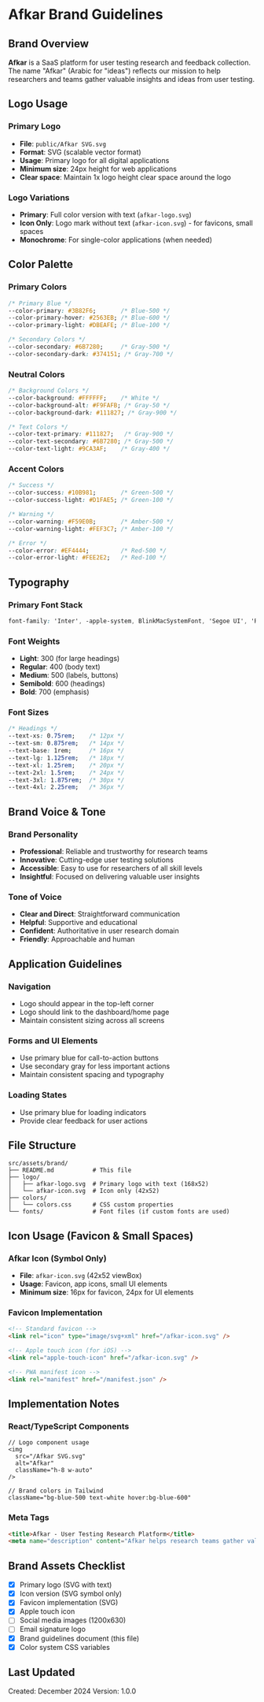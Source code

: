 # Afkar Brand Guidelines

## Brand Overview
**Afkar** is a SaaS platform for user testing research and feedback collection. The name "Afkar" (Arabic for "ideas") reflects our mission to help researchers and teams gather valuable insights and ideas from user testing.

## Logo Usage

### Primary Logo
- **File**: `public/Afkar SVG.svg`
- **Format**: SVG (scalable vector format)
- **Usage**: Primary logo for all digital applications
- **Minimum size**: 24px height for web applications
- **Clear space**: Maintain 1x logo height clear space around the logo

### Logo Variations
- **Primary**: Full color version with text (`afkar-logo.svg`)
- **Icon Only**: Logo mark without text (`afkar-icon.svg`) - for favicons, small spaces
- **Monochrome**: For single-color applications (when needed)

## Color Palette

### Primary Colors
```css
/* Primary Blue */
--color-primary: #3B82F6;       /* Blue-500 */
--color-primary-hover: #2563EB; /* Blue-600 */
--color-primary-light: #DBEAFE; /* Blue-100 */

/* Secondary Colors */
--color-secondary: #6B7280;     /* Gray-500 */
--color-secondary-dark: #374151; /* Gray-700 */
```

### Neutral Colors
```css
/* Background Colors */
--color-background: #FFFFFF;    /* White */
--color-background-alt: #F9FAFB; /* Gray-50 */
--color-background-dark: #111827; /* Gray-900 */

/* Text Colors */
--color-text-primary: #111827;   /* Gray-900 */
--color-text-secondary: #6B7280; /* Gray-500 */
--color-text-light: #9CA3AF;    /* Gray-400 */
```

### Accent Colors
```css
/* Success */
--color-success: #10B981;       /* Green-500 */
--color-success-light: #D1FAE5; /* Green-100 */

/* Warning */
--color-warning: #F59E0B;       /* Amber-500 */
--color-warning-light: #FEF3C7; /* Amber-100 */

/* Error */
--color-error: #EF4444;         /* Red-500 */
--color-error-light: #FEE2E2;   /* Red-100 */
```

## Typography

### Primary Font Stack
```css
font-family: 'Inter', -apple-system, BlinkMacSystemFont, 'Segoe UI', 'Roboto', 'Oxygen', 'Ubuntu', 'Cantarell', sans-serif;
```

### Font Weights
- **Light**: 300 (for large headings)
- **Regular**: 400 (body text)
- **Medium**: 500 (labels, buttons)
- **Semibold**: 600 (headings)
- **Bold**: 700 (emphasis)

### Font Sizes
```css
/* Headings */
--text-xs: 0.75rem;    /* 12px */
--text-sm: 0.875rem;   /* 14px */
--text-base: 1rem;     /* 16px */
--text-lg: 1.125rem;   /* 18px */
--text-xl: 1.25rem;    /* 20px */
--text-2xl: 1.5rem;    /* 24px */
--text-3xl: 1.875rem;  /* 30px */
--text-4xl: 2.25rem;   /* 36px */
```

## Brand Voice & Tone

### Brand Personality
- **Professional**: Reliable and trustworthy for research teams
- **Innovative**: Cutting-edge user testing solutions
- **Accessible**: Easy to use for researchers of all skill levels
- **Insightful**: Focused on delivering valuable user insights

### Tone of Voice
- **Clear and Direct**: Straightforward communication
- **Helpful**: Supportive and educational
- **Confident**: Authoritative in user research domain
- **Friendly**: Approachable and human

## Application Guidelines

### Navigation
- Logo should appear in the top-left corner
- Logo should link to the dashboard/home page
- Maintain consistent sizing across all screens

### Forms and UI Elements
- Use primary blue for call-to-action buttons
- Use secondary gray for less important actions
- Maintain consistent spacing and typography

### Loading States
- Use primary blue for loading indicators
- Provide clear feedback for user actions

## File Structure
```
src/assets/brand/
├── README.md           # This file
├── logo/
│   ├── afkar-logo.svg  # Primary logo with text (168x52)
│   └── afkar-icon.svg  # Icon only (42x52)
├── colors/
│   └── colors.css      # CSS custom properties
└── fonts/              # Font files (if custom fonts are used)
```

## Icon Usage (Favicon & Small Spaces)

### Afkar Icon (Symbol Only)
- **File**: `afkar-icon.svg` (42x52 viewBox)
- **Usage**: Favicon, app icons, small UI elements
- **Minimum size**: 16px for favicon, 24px for UI elements

### Favicon Implementation
```html
<!-- Standard favicon -->
<link rel="icon" type="image/svg+xml" href="/afkar-icon.svg" />

<!-- Apple touch icon (for iOS) -->
<link rel="apple-touch-icon" href="/afkar-icon.svg" />

<!-- PWA manifest icon -->
<link rel="manifest" href="/manifest.json" />
```

## Implementation Notes

### React/TypeScript Components
```tsx
// Logo component usage
<img 
  src="/Afkar SVG.svg" 
  alt="Afkar" 
  className="h-8 w-auto" 
/>

// Brand colors in Tailwind
className="bg-blue-500 text-white hover:bg-blue-600"
```

### Meta Tags
```html
<title>Afkar - User Testing Research Platform</title>
<meta name="description" content="Afkar helps research teams gather valuable insights through user testing and feedback collection." />
```

## Brand Assets Checklist
- [x] Primary logo (SVG with text)
- [x] Icon version (SVG symbol only)
- [x] Favicon implementation (SVG)
- [x] Apple touch icon
- [ ] Social media images (1200x630)
- [ ] Email signature logo
- [x] Brand guidelines document (this file)
- [x] Color system CSS variables

## Last Updated
Created: December 2024
Version: 1.0.0
